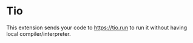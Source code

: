 # Tio

This extension sends your code to https://tio.run to run it without having local compiler/interpreter.

